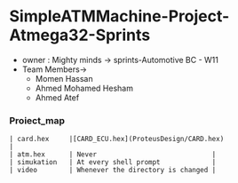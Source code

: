 # SimpleATMMachine-Project-Atmega32-Sprints
- owner : Mighty minds -> sprints-Automotive BC - W11
- Team Members->
    - Momen Hassan 
    - Ahmed Mohamed Hesham
    - Ahmed Atef

   
### Proiect_map

    | card.hex     |[CARD_ECU.hex](ProteusDesign/CARD.hex)                             |
    | atm.hex      | Never                             |
    | simukation   | At every shell prompt             |
    | video        | Whenever the directory is changed |


